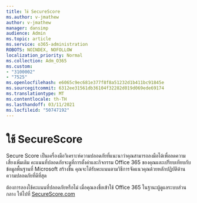 ```yaml
---
title: ใช้ SecureScore
ms.author: v-jmathew
author: v-jmathew
manager: dansimp
audience: Admin
ms.topic: article
ms.service: o365-administration
ROBOTS: NOINDEX, NOFOLLOW
localization_priority: Normal
ms.collection: Adm_O365
ms.custom:
- "3100002"
- "7525"
ms.openlocfilehash: e6065c9ec681e377f8f8a51232d1b411bc91845e
ms.sourcegitcommit: 6312ee31561db36104f32282d019d069ede69174
ms.translationtype: MT
ms.contentlocale: th-TH
ms.lasthandoff: 03/11/2021
ms.locfileid: "50747192"
---
```

# <a name="use-securescore"></a>ใช้ SecureScore

Secure Score เป็นเครื่องมือวิเคราะห์ความปลอดภัยที่แนะนาว่าคุณสามารถลงมือได้เพื่อลดความเสี่ยงเพิ่มเติม คะแนนที่ปลอดภัยจะดูที่การตั้งค่าและกิจกรรม Office 365 ของคุณและเปรียบเทียบกับข้อมูลพื้นฐานที่ Microsoft สร้างขึ้น คุณจะได้รับคะแนนตามวิธีการจัดแนวคุณด้วยหลักปฏิบัติด้านความปลอดภัยที่ดีที่สุด

ต้องการลองใช้คะแนนที่ปลอดภัยหรือไม่ เมื่อคุณลงชื่อเข้าใช้ Office 365 ในฐานะผู้ดูแลระบบส่วนกลาง ให้ไปที่ [SecureScore.com](https://securescore.office.com/)
